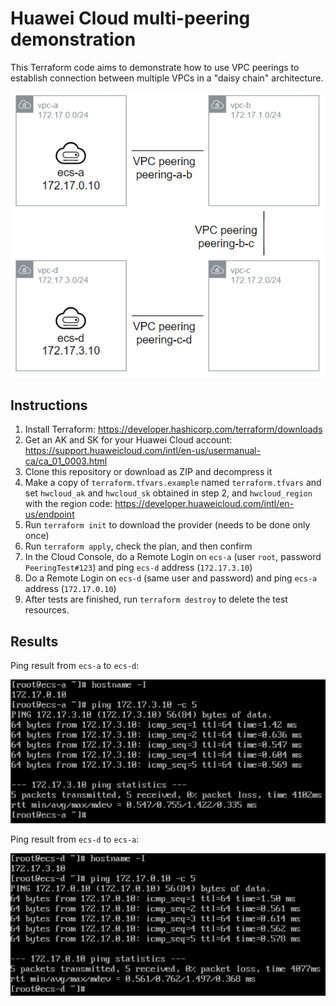 # Huawei Cloud multi-peering demonstration

This Terraform code aims to demonstrate how to use VPC peerings to establish
connection between multiple VPCs in a "daisy chain" architecture.

![VPC peering architecture](img/peering.PNG)

## Instructions

1. Install Terraform: <https://developer.hashicorp.com/terraform/downloads>
2. Get an AK and SK for your Huawei Cloud account: <https://support.huaweicloud.com/intl/en-us/usermanual-ca/ca_01_0003.html>
3. Clone this repository or download as ZIP and decompress it
4. Make a copy of `terraform.tfvars.example` named `terraform.tfvars` and set
   `hwcloud_ak` and `hwcloud_sk` obtained in step 2, and `hwcloud_region` with
   the region code: <https://developer.huaweicloud.com/intl/en-us/endpoint>
5. Run `terraform init` to download the provider (needs to be done only once)
6. Run `terraform apply`, check the plan, and then confirm
7. In the Cloud Console, do a Remote Login on `ecs-a` (user `root`, password
   `PeeringTest#123`) and ping `ecs-d` address (`172.17.3.10`)
8. Do a Remote Login on `ecs-d` (same user and password) and ping `ecs-a`
   address (`172.17.0.10`)
9. After tests are finished, run `terraform destroy` to delete the test
   resources.

## Results

Ping result from `ecs-a` to `ecs-d`:

![Ping result from ecs-a to ecs-d](img/ecs-a.PNG)

Ping result from `ecs-d` to `ecs-a`:

![Ping result from ecs-d to ecs-a](img/ecs-d.PNG)
